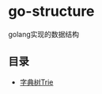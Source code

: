 # go-structure
golang实现的数据结构

## 目录
- [字典树Trie](https://github.com/hongker/go-structure/tree/main/trie)
